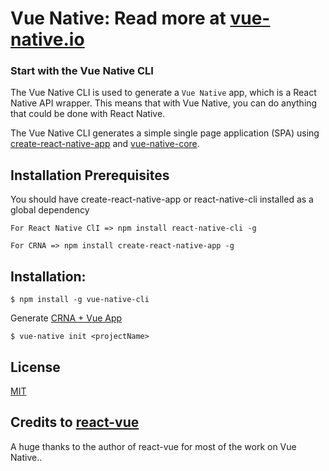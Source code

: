 # Vue Native: Read more at [vue-native.io](https://vue-native.io)

### Start with the Vue Native CLI

The Vue Native CLI is used to generate a `Vue Native` app, which is a React Native API wrapper. This means that with Vue Native, you can do anything that could be done with React Native.

The Vue Native CLI generates a simple single page application (SPA) using [create-react-native-app](https://github.com/react-community/create-react-native-app) and
[vue-native-core](https://github.com/GeekyAnts/vue-native-core).

## Installation Prerequisites

You should have create-react-native-app or react-native-cli installed as a global dependency

```
For React Native ClI => npm install react-native-cli -g
```

```
For CRNA => npm install create-react-native-app -g
```

## Installation:

```
$ npm install -g vue-native-cli
```

Generate [CRNA + Vue App](https://github.com/GeekyAnts/vue-native-core)

```
$ vue-native init <projectName>
```

## License

[MIT](http://opensource.org/licenses/MIT)

## Credits to [react-vue](https://github.com/SmallComfort/react-vue)

A huge thanks to the author of react-vue for most of the work on Vue Native..
